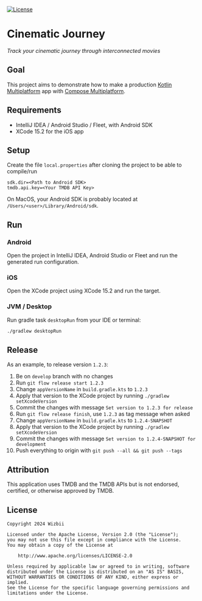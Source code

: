 [![License](https://img.shields.io/badge/License-Apache_2.0-blue.svg)](https://opensource.org/licenses/Apache-2.0)

# Cinematic Journey

_Track your cinematic journey through interconnected movies_

## Goal

This project aims to demonstrate how to make a
production [Kotlin Multiplatform](https://www.jetbrains.com/kotlin-multiplatform/) app
with [Compose Multiplatform](https://www.jetbrains.com/lp/compose-multiplatform/).

## Requirements

* IntelliJ IDEA / Android Studio / Fleet, with Android SDK
* XCode 15.2 for the iOS app

## Setup

Create the file `local.properties` after cloning the project to be able to compile/run

```properties
sdk.dir=<Path to Android SDK>
tmdb.api.key=<Your TMDB API Key>
```

On MacOS, your Android SDK is probably located at `/Users/<user>/Library/Android/sdk`.

## Run

### Android

Open the project in IntelliJ IDEA, Android Studio or Fleet and run the generated run configuration.

### iOS

Open the XCode project using XCode 15.2 and run the target.

### JVM / Desktop

Run gradle task `desktopRun` from your IDE or terminal:

```bash
./gradlew desktopRun
```

## Release

As an example, to release version `1.2.3`:

1. Be on `develop` branch with no changes
2. Run `git flow release start 1.2.3`
3. Change `appVersionName` in `build.gradle.kts` to `1.2.3`
4. Apply that version to the XCode project by running `./gradlew setXcodeVersion`
5. Commit the changes with message `Set version to 1.2.3 for release`
6. Run `git flow release finish`, use `1.2.3` as tag message when asked
7. Change `appVersionName` in `build.gradle.kts` to `1.2.4-SNAPSHOT`
8. Apply that version to the XCode project by running `./gradlew setXcodeVersion`
9. Commit the changes with message `Set version to 1.2.4-SNAPSHOT for development`
10. Push everything to origin with `git push --all && git push --tags`

## Attribution

This application uses TMDB and the TMDB APIs but is not endorsed, certified, or otherwise approved by TMDB.

## License

```
Copyright 2024 Wizbii

Licensed under the Apache License, Version 2.0 (the "License");
you may not use this file except in compliance with the License.
You may obtain a copy of the License at

    http://www.apache.org/licenses/LICENSE-2.0

Unless required by applicable law or agreed to in writing, software
distributed under the License is distributed on an "AS IS" BASIS,
WITHOUT WARRANTIES OR CONDITIONS OF ANY KIND, either express or implied.
See the License for the specific language governing permissions and
limitations under the License.
```
